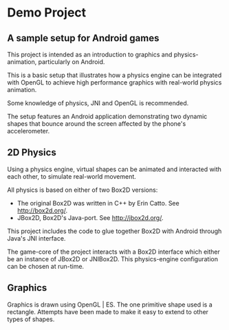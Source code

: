 # Demo Project #
## A sample setup for Android games ##

This project is intended as an introduction to graphics and physics-animation, particularly on Android.

This is a basic setup that illustrates how a physics engine can be integrated with OpenGL to achieve high performance graphics with real-world physics animation.

Some knowledge of physics, JNI and OpenGL is recommended.

The setup features an Android application demonstrating two dynamic shapes that bounce around the screen affected by the phone's accelerometer.


## 2D Physics ##

Using a physics engine, virtual shapes can be animated and interacted with each other, to simulate real-world movement.

All physics is based on either of two Box2D versions:
  * The original Box2D was written in C++ by Erin Catto. See http://box2d.org/.
  * JBox2D, Box2D's Java-port. See http://jbox2d.org/.


This project includes the code to glue together Box2D with Android through Java's JNI interface.

The game-core of the project interacts with a Box2D interface which either be an instance of JBox2D or JNIBox2D. This physics-engine configuration can be chosen at run-time.


## Graphics ##

Graphics is drawn using OpenGL | ES. The one primitive shape used is a rectangle. Attempts have been made to make it easy to extend to other types of shapes.
